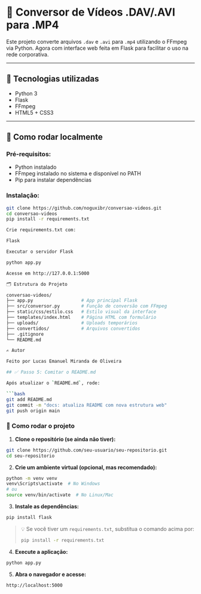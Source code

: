 # 🧠 Conversor de Vídeos .DAV/.AVI para .MP4

Este projeto converte arquivos `.dav` e `.avi` para `.mp4` utilizando o FFmpeg via Python. Agora com interface web feita em Flask para facilitar o uso na rede corporativa.

---

## 🔧 Tecnologias utilizadas

- Python 3
- Flask
- FFmpeg
- HTML5 + CSS3

---

## 🚀 Como rodar localmente

### Pré-requisitos:
- Python instalado
- FFmpeg instalado no sistema e disponível no PATH
- Pip para instalar dependências

### Instalação:

```bash
git clone https://github.com/noguxibr/conversao-videos.git
cd conversao-videos
pip install -r requirements.txt

Crie requirements.txt com:

Flask

Executar o servidor Flask

python app.py

Acesse em http://127.0.0.1:5000

🗂️ Estrutura do Projeto

conversao-videos/
├── app.py                  # App principal Flask
├── src/conversor.py        # Função de conversão com FFmpeg
├── static/css/estilo.css   # Estilo visual da interface
├── templates/index.html    # Página HTML com formulário
├── uploads/                # Uploads temporários
├── convertidos/            # Arquivos convertidos
├── .gitignore
└── README.md

✍️ Autor

Feito por Lucas Emanuel Miranda de Oliveira

## ✅ Passo 5: Comitar o README.md

Após atualizar o `README.md`, rode:

```bash
git add README.md
git commit -m "docs: atualiza README com nova estrutura web"
git push origin main
```

### 🚀 Como rodar o projeto

1. **Clone o repositório (se ainda não tiver):**

```bash
git clone https://github.com/seu-usuario/seu-repositorio.git
cd seu-repositorio
```

2. **Crie um ambiente virtual (opcional, mas recomendado):**

```bash
python -m venv venv
venv\Scripts\activate  # No Windows
# ou
source venv/bin/activate  # No Linux/Mac
```

3. **Instale as dependências:**

```bash
pip install flask
```

> 💡 Se você tiver um `requirements.txt`, substitua o comando acima por:
>
> ```bash
> pip install -r requirements.txt
> ```

4. **Execute a aplicação:**

```bash
python app.py
```

5. **Abra o navegador e acesse:**

```
http://localhost:5000
```